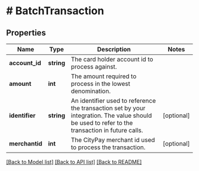 # # BatchTransaction

## Properties

Name | Type | Description | Notes
------------ | ------------- | ------------- | -------------
**account_id** | **string** | The card holder account id to process against. |
**amount** | **int** | The amount required to process in the lowest denomination. |
**identifier** | **string** | An identifier used to reference the transaction set by your integration. The value should be used to refer to the transaction in future calls. | [optional]
**merchantid** | **int** | The CityPay merchant id used to process the transaction. | [optional]

[[Back to Model list]](../../README.md#models) [[Back to API list]](../../README.md#endpoints) [[Back to README]](../../README.md)
